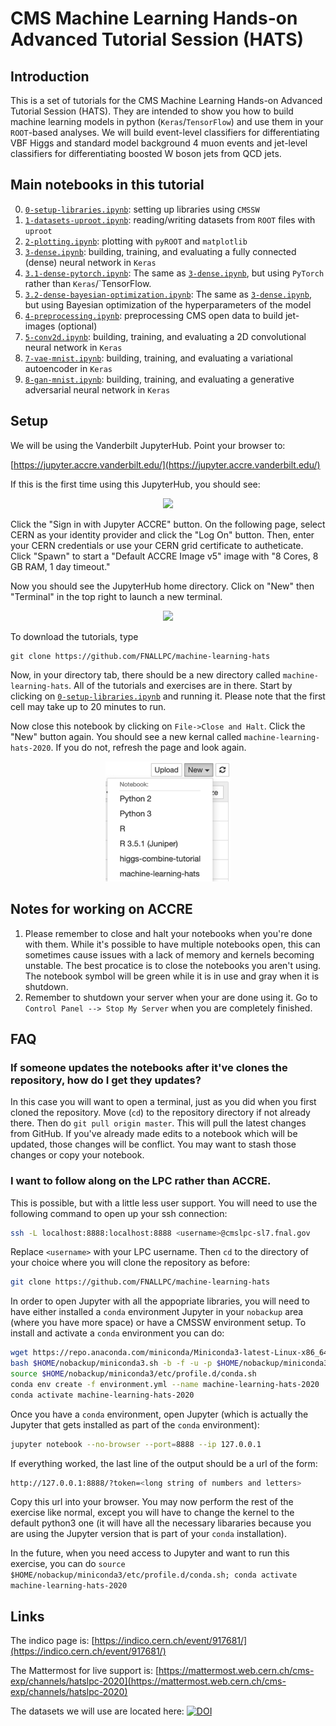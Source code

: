 # CMS Machine Learning Hands-on Advanced Tutorial Session (HATS)

## Introduction

This is a set of tutorials for the CMS Machine Learning Hands-on Advanced Tutorial Session (HATS). They are intended to show you how to build machine learning models in python (`Keras`/`TensorFlow`) and use them in your `ROOT`-based analyses. We will build event-level classifiers for differentiating VBF Higgs and standard model background 4 muon events and jet-level classifiers for differentiating boosted W boson jets from QCD jets.

## Main notebooks in this tutorial

 0. [`0-setup-libraries.ipynb`](0-setup-libraries.ipynb): setting up libraries using `CMSSW`
 1. [`1-datasets-uproot.ipynb`](1-datasets-uproot.ipynb): reading/writing datasets from `ROOT` files with `uproot`
 2. [`2-plotting.ipynb`](2-plotting.ipynb): plotting with `pyROOT` and `matplotlib`
 3. [`3-dense.ipynb`](3-dense.ipynb): building, training, and evaluating a fully connected (dense) neural network in `Keras`
 4. [`3.1-dense-pytorch.ipynb`](3.1-dense-pytorch.ipynb): The same as [`3-dense.ipynb`](3-dense.ipynb), but using `PyTorch` rather than `Keras`/`TensorFlow.
 5. [`3.2-dense-bayesian-optimization.ipynb`](3.2-dense-bayesian-optimization.ipynb): The same as [`3-dense.ipynb`](3-dense.ipynb), but using Bayesian optimization of the hyperparameters of the model
 6. [`4-preprocessing.ipynb`](4-preprocessing.ipynb): preprocessing CMS open data to build jet-images (optional)
 7. [`5-conv2d.ipynb`](5-conv2d.ipynb): building, training, and evaluating a 2D convolutional neural network in `Keras`
 8. [`7-vae-mnist.ipynb`](7-vae-mnist.ipynb): building, training, and evaluating a variational autoencoder in `Keras`
 9. [`8-gan-mnist.ipynb`](8-gan-mnist.ipynb): building, training, and evaluating a generative adversarial neural network in `Keras`

## Setup

We will be using the Vanderbilt JupyterHub. Point your browser to:

[https://jupyter.accre.vanderbilt.edu/](https://jupyter.accre.vanderbilt.edu/)

If this is the first time using this JupyterHub, you should see:

<p align="center">
  <img src="vanderbilt.png" width="500"/>
</p>

Click the "Sign in with Jupyter ACCRE" button. On the following page, select CERN as your identity provider and click the "Log On" button. Then, enter your CERN credentials or use your CERN grid certificate to autheticate. Click "Spawn" to start a "Default ACCRE Image v5" image with "8 Cores, 8 GB RAM, 1 day timeout."

Now you should see the JupyterHub home directory. Click on "New" then "Terminal" in the top right to launch a new terminal. 

<p align="center">
  <img src="new_terminal.png" width="200"/>
</p>

To download the tutorials, type

```
git clone https://github.com/FNALLPC/machine-learning-hats
```

Now, in your directory tab, there should be a new directory called `machine-learning-hats`. All of the tutorials and exercises are in there. Start by clicking on [`0-setup-libraries.ipynb`](0-setup-libraries.ipynb) and running it. Please note that the first cell may take up to 20 minutes to run.

Now close this notebook by clicking on `File->Close and Halt`. Click the "New" button again. You should see a new kernal called `machine-learning-hats-2020`. If you do not, refresh the page and look again.

<p align="center">
  <img src="new_mlhats.png" width="200"/>
</p>

## Notes for working on ACCRE

  1. Please remember to close and halt your notebooks when you're done with them. While it's possible to have multiple notebooks open, this can sometimes cause issues with a lack of memory and kernels becoming unstable. The best procatice is to close the notebooks you aren't using. The notebook symbol will be green while it is in use and gray when it is shutdown.
  2. Remember to shutdown your server when your are done using it. Go to `Control Panel --> Stop My Server` when you are completely finished.

## FAQ

### If someone updates the notebooks after it've clones the repository, how do I get they updates?

In this case you will want to open a terminal, just as you did when you first cloned the repository. Move (`cd`) to the repository directory if not already there. Then do `git pull origin master`. This will pull the latest changes from GitHub. If you've already made edits to a notebook which will be updated, those changes will be conflict. You may want to stash those changes or copy your notebook.

### I want to follow along on the LPC rather than ACCRE.

This is possible, but with a little less user support. You will need to use the following command to open up your ssh connection:
```bash
ssh -L localhost:8888:localhost:8888 <username>@cmslpc-sl7.fnal.gov
```
Replace `<username>` with your LPC username. Then `cd` to the directory of your choice where you will clone the repository as before:
```bash
git clone https://github.com/FNALLPC/machine-learning-hats
```

In order to open Jupyter with all the appopriate libraries, you will need to have either installed a `conda` environment Jupyter in your `nobackup` area (where you have more space) or have a CMSSW environment setup. To install and activate a `conda` environment you can do:
```bash
wget https://repo.anaconda.com/miniconda/Miniconda3-latest-Linux-x86_64.sh -O $HOME/nobackup/miniconda3.sh
bash $HOME/nobackup/miniconda3.sh -b -f -u -p $HOME/nobackup/miniconda3
source $HOME/nobackup/miniconda3/etc/profile.d/conda.sh
conda env create -f environment.yml --name machine-learning-hats-2020
conda activate machine-learning-hats-2020
```

Once you have a `conda` environment, open Jupyter (which is actually the Jupyter that gets installed as part of the `conda` environment):
```bash
jupyter notebook --no-browser --port=8888 --ip 127.0.0.1
```
If everything worked, the last line of the output should be a url of the form:
```bash
http://127.0.0.1:8888/?token=<long string of numbers and letters>
```
Copy this url into your browser. You may now perform the rest of the exercise like normal, except you will have to change the kernel to the default python3 one (it will have all the necessary libararies because you are using the Jupyter version that is part of your `conda` installation).

In the future, when you need access to Jupyter and want to run this exercise, you can do `source $HOME/nobackup/miniconda3/etc/profile.d/conda.sh; conda activate machine-learning-hats-2020`

## Links

The indico page is: [https://indico.cern.ch/event/917681/](https://indico.cern.ch/event/917681/)

The Mattermost for live support is: [https://mattermost.web.cern.ch/cms-exp/channels/hatslpc-2020](https://mattermost.web.cern.ch/cms-exp/channels/hatslpc-2020)

The datasets we will use are located here: [![DOI](https://zenodo.org/badge/DOI/10.5281/zenodo.3901869.svg)](https://doi.org/10.5281/zenodo.3901869)

